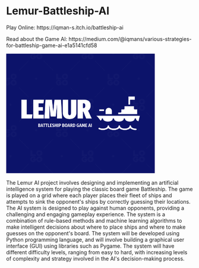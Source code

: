 # Lemur-Battleship-AI
<p>Play Online: https://iqman-s.itch.io/battleship-ai</p>
<p>Read about the Game AI: https://medium.com/@iqmans/various-strategies-for-battleship-game-ai-e1a5141cfd58</p>
 <img src="https://raw.githubusercontent.com/IqmanS/lemur-battleship-ai/master/BattleshipLogo.png" alt="Girl in a jacket" width="400"> 
<p>The Lemur AI project involves designing and implementing an artificial intelligence system for playing the classic board game Battleship. The game is played on a grid where each player places their fleet of ships and attempts to sink the opponent's ships by correctly guessing their locations.
The AI system is designed to play against human opponents, providing a challenging and engaging gameplay experience. The system is a combination of rule-based methods and machine learning algorithms to make intelligent decisions about where to place ships and where to make guesses on the opponent's board.
The system will be developed using Python programming language, and will involve building a graphical user interface (GUI) using libraries such as Pygame. The system will have different difficulty levels, ranging from easy to hard, with increasing levels of complexity and strategy involved in the AI's decision-making process.</p>

